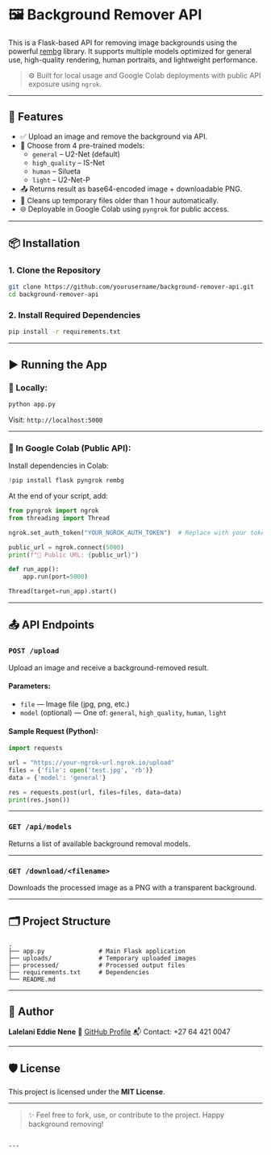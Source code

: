 # 🖼️ Background Remover API

This is a Flask-based API for removing image backgrounds using the powerful [rembg](https://github.com/danielgatis/rembg) library. It supports multiple models optimized for general use, high-quality rendering, human portraits, and lightweight performance.

> ⚙️ Built for local usage and Google Colab deployments with public API exposure using `ngrok`.

---

## 🚀 Features

- ✅ Upload an image and remove the background via API.
- 🎯 Choose from 4 pre-trained models:
  - `general` – U2-Net (default)
  - `high_quality` – IS-Net
  - `human` – Silueta
  - `light` – U2-Net-P
- 📤 Returns result as base64-encoded image + downloadable PNG.
- 🧹 Cleans up temporary files older than 1 hour automatically.
- 🌐 Deployable in Google Colab using `pyngrok` for public access.

---

## 📦 Installation

### 1. Clone the Repository

```bash
git clone https://github.com/yourusername/background-remover-api.git
cd background-remover-api
````

### 2. Install Required Dependencies

```bash
pip install -r requirements.txt
```

---

## ▶️ Running the App

### 🔹 Locally:

```bash
python app.py
```

Visit: `http://localhost:5000`

---

### 🔹 In Google Colab (Public API):

Install dependencies in Colab:

```python
!pip install flask pyngrok rembg
```

At the end of your script, add:

```python
from pyngrok import ngrok
from threading import Thread

ngrok.set_auth_token("YOUR_NGROK_AUTH_TOKEN")  # Replace with your token

public_url = ngrok.connect(5000)
print(f"🚀 Public URL: {public_url}")

def run_app():
    app.run(port=5000)

Thread(target=run_app).start()
```

---

## 📤 API Endpoints

### `POST /upload`

Upload an image and receive a background-removed result.

#### Parameters:

* `file` — Image file (jpg, png, etc.)
* `model` (optional) — One of: `general`, `high_quality`, `human`, `light`

#### Sample Request (Python):

```python
import requests

url = "https://your-ngrok-url.ngrok.io/upload"
files = {'file': open('test.jpg', 'rb')}
data = {'model': 'general'}

res = requests.post(url, files=files, data=data)
print(res.json())
```

---

### `GET /api/models`

Returns a list of available background removal models.

---

### `GET /download/<filename>`

Downloads the processed image as a PNG with a transparent background.

---

## 🗂️ Project Structure

```
.
├── app.py               # Main Flask application
├── uploads/             # Temporary uploaded images
├── processed/           # Processed output files
├── requirements.txt     # Dependencies
└── README.md
```

---

## 👤 Author

**Lalelani Eddie Nene**
🔗 [GitHub Profile](https://github.com/yourusername)
📬 Contact: +27 64 421 0047

---

## 🛡 License

This project is licensed under the **MIT License**.

---

> ✨ Feel free to fork, use, or contribute to the project. Happy background removing!

```

---
